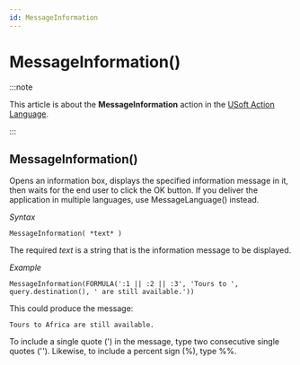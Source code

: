 ```yaml
---
id: MessageInformation
---
```


# MessageInformation()




:::note

This article is about the **MessageInformation** action in the [USoft Action Language](/Task_flow/Action_Language_reference/USoft_Action_Language.md).

:::

## **MessageInformation()**

Opens an information box, displays the specified information message in it, then waits for the end user to click the OK button. If you deliver the application in multiple languages, use MessageLanguage() instead.

*Syntax*

```
MessageInformation( *text* )
```

The required *text* is a string that is the information message to be displayed.

*Example*

```
MessageInformation(FORMULA(':1 || :2 || :3', 'Tours to ', query.destination(), ' are still available.'))
```

This could produce the message:

```
Tours to Africa are still available.
```

To include a single quote (') in the message, type two consecutive single quotes (''). Likewise, to include a percent sign (%), type %%.